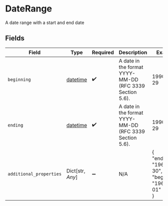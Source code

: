 # DateRange

A date range with a start and end date


## Fields

| Field                                                                        | Type                                                                         | Required                                                                     | Description                                                                  | Example                                                                      |
| ---------------------------------------------------------------------------- | ---------------------------------------------------------------------------- | ---------------------------------------------------------------------------- | ---------------------------------------------------------------------------- | ---------------------------------------------------------------------------- |
| `beginning`                                                                  | [datetime](https://docs.python.org/3/library/datetime.html#datetime-objects) | :heavy_check_mark:                                                           | A date in the format YYYY-MM-DD (RFC 3339 Section 5.6).                      | 1990-05-29                                                                   |
| `ending`                                                                     | [datetime](https://docs.python.org/3/library/datetime.html#datetime-objects) | :heavy_check_mark:                                                           | A date in the format YYYY-MM-DD (RFC 3339 Section 5.6).                      | 1990-05-29                                                                   |
| `additional_properties`                                                      | Dict[str, *Any*]                                                             | :heavy_minus_sign:                                                           | N/A                                                                          | {<br/>"ending": "1966-06-30",<br/>"beginning": "1966-06-01"<br/>}            |